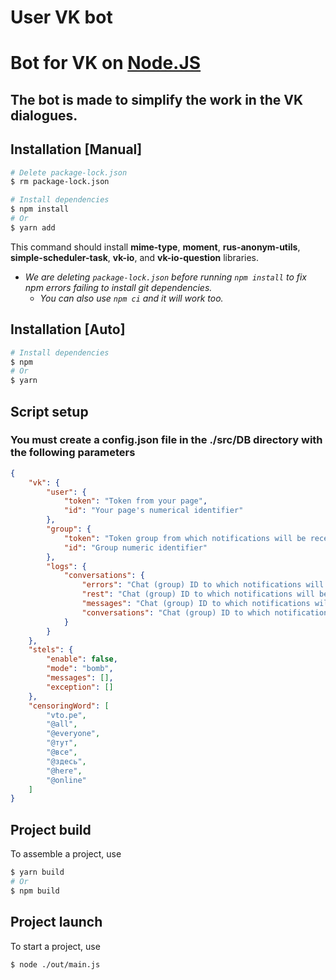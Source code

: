 # User VK bot

# Bot for VK on [**Node.JS**](https://nodejs.org/en/download/)

## The bot is made to simplify the work in the VK dialogues.

## Installation [Manual]

```bash
# Delete package-lock.json
$ rm package-lock.json

# Install dependencies
$ npm install
# Or
$ yarn add
```

This command should install **mime-type**, **moment**, **rus-anonym-utils**, **simple-scheduler-task**, **vk-io**, and **vk-io-question** libraries.

- _We are deleting `package-lock.json` before running `npm install` to fix npm errors failing to install git dependencies._
  - _You can also use `npm ci` and it will work too._

## Installation [Auto]

```bash
# Install dependencies
$ npm
# Or
$ yarn
```

## Script setup

### You must create a config.json file in the ./src/DB directory with the following parameters

```json
{
	"vk": {
		"user": {
			"token": "Token from your page",
			"id": "Your page's numerical identifier"
		},
		"group": {
			"token": "Token group from which notifications will be received",
			"id": "Group numeric identifier"
		},
		"logs": {
			"conversations": {
				"errors": "Chat (group) ID to which notifications will be received",
				"rest": "Chat (group) ID to which notifications will be received",
				"messages": "Chat (group) ID to which notifications will be received",
				"conversations": "Chat (group) ID to which notifications will be received"
			}
		}
	},
	"stels": {
		"enable": false,
		"mode": "bomb",
		"messages": [],
		"exception": []
	},
	"censoringWord": [
		"vto.pe",
		"@all",
		"@everyone",
		"@тут",
		"@все",
		"@здесь",
		"@here",
		"@online"
	]
}
```

## Project build

To assemble a project, use

```bash
$ yarn build
# Or
$ npm build
```

## Project launch

To start a project, use

```bash
$ node ./out/main.js
```
